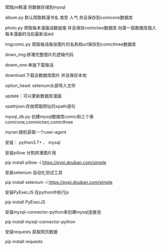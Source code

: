 
爬取jm韩漫 将数据存储到mysql

album.py 默认爬取韩漫书名 类型 人气 并且保存到comicone数据库

photo.py 爬取每本漫画话数链接 并且保存comictwo数据库 向第一层数据库插入每本漫画的当前最新话aid

imgcomic.py 爬取每话每张图片的名称和url保存到comicthree数据库

down_img:拼凑完整图片的逻辑代码

dowm_one:单独下载每话

download:下载全数据库图片 并且保存本地

option_head: selenium头部导入文件

update：可以更新数据库漫画

xpathjson:存放爬取网址的xpath语句

mysql_db.py 创建mysql数据库comic和三个表 comicone,commictwo,comicthree

myran:随机获取一个user-agent


安装：
python3.7+ 、 mysql

安装pillow 分割拼凑图片用

pip install pillow -i https://pypi.douban.com/simple

安装selenium 自动化测试工具

pip install selenium -i https://pypi.douban.com/simple

安装PyExecJS 在python中执行js

pip install PyExecJS

安装mysql-connector-python来创建mysql连接池

pip install mysql-connector-python

安装requests 获取网页数据

pip install requests

